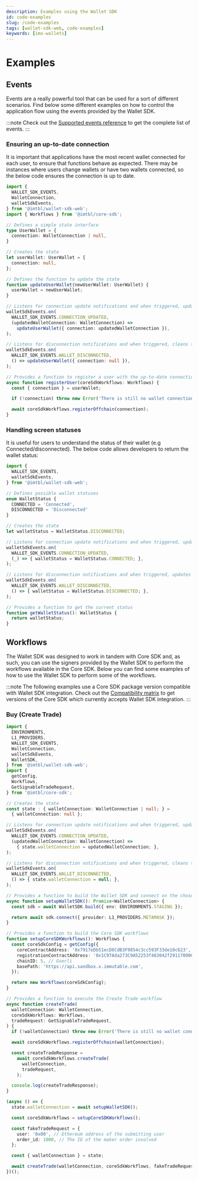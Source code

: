 ```yaml
---
description: Examples using the Wallet SDK
id: code-examples
slug: /code-examples
tags: [wallet-sdk-web, code-examples]
keywords: [imx-wallets]
---
```


# Examples

## Events

Events are a really powerful tool that can be used for a sort of different scenarios. Find below some different examples on how to control the application flow using the events provided by the Wallet SDK.

:::note
Check out the [Supported events reference](/sdk-docs/wallet-sdk-web/reference#supported-events) to get the complete list of events.
:::

### Ensuring an up-to-date connection

It is important that applications have the most recent wallet connected for each user, to ensure that functions behave as expected. There may be instances where users change wallets or have two wallets connected, so the below code ensures the connection is up to date.

```ts
import {
  WALLET_SDK_EVENTS,
  WalletConnection,
  walletSdkEvents,
} from '@imtbl/wallet-sdk-web';
import { Workflows } from '@imtbl/core-sdk';

// Defines a simple state interface
type UserWallet = {
  connection: WalletConnection | null,
}

// Creates the state
let userWallet: UserWallet = {
  connection: null,
};

// Defines the function to update the state
function updateUserWallet(newUserWallet: UserWallet) {
  userWallet = newUserWallet;
}

// Listens for connection update notifications and when triggered, updates the state
walletSdkEvents.on(
  WALLET_SDK_EVENTS.CONNECTION_UPDATED,
  (updatedWalletConnection: WalletConnection) =>
    updateUserWallet({ connection: updatedWalletConnection }),
);

// Listens for disconnection notifications and when triggered, cleans the state up
walletSdkEvents.on(
  WALLET_SDK_EVENTS.WALLET_DISCONNECTED,
  () => updateUserWallet({ connection: null }),
);

// Provides a function to register a user with the up-to-date connection
async function registerUser(coreSdkWorkflows: Workflows) {
  const { connection } = userWallet;

  if (!connection) throw new Error('There is still no wallet connection available.');

  await coreSdkWorkflows.registerOffchain(connection);
}
```

### Handling screen statuses

It is useful for users to understand the status of their wallet (e.g Connected/disconnected). The below code allows developers to return the wallet status:

```ts
import {
  WALLET_SDK_EVENTS,
  walletSdkEvents,
} from '@imtbl/wallet-sdk-web';

// Defines possible wallet statuses
enum WalletStatus {
  CONNECTED = 'Connected',
  DISCONNECTED = 'Disconnected'
}

// Creates the state
let walletStatus = WalletStatus.DISCONNECTED;

// Listens for connection update notifications and when triggered, updates the state
walletSdkEvents.on(
  WALLET_SDK_EVENTS.CONNECTION_UPDATED,
  (_) => { walletStatus = WalletStatus.CONNECTED; },
);

// Listens for disconnection notifications and when triggered, updates the state
walletSdkEvents.on(
  WALLET_SDK_EVENTS.WALLET_DISCONNECTED,
  () => { walletStatus = WalletStatus.DISCONNECTED; },
);

// Provides a function to get the current status
function getWalletStatus(): WalletStatus {
  return walletStatus;
}
```

## Workflows 

The Wallet SDK was designed to work in tandem with Core SDK and, as such, you can use the signers provided by the Wallet SDK to perform the workflows available in the Core SDK. Below you can find some examples of how to use the Wallet SDK to perform some of the workflows.

:::note
The following examples use a Core SDK package version compatible with Wallet SDK integration.
Check out the [Compatibility matrix](/sdk-docs/wallet-sdk-web/reference#compatibility-matrix) to get versions of the Core SDK which currently accepts Wallet SDK integration.
:::

### Buy (Create Trade)

```ts
import {
  ENVIRONMENTS,
  L1_PROVIDERS,
  WALLET_SDK_EVENTS,
  WalletConnection,
  walletSdkEvents,
  WalletSDK,
} from '@imtbl/wallet-sdk-web';
import {
  getConfig,
  Workflows,
  GetSignableTradeRequest,
} from '@imtbl/core-sdk';

// Creates the state
const state : { walletConnection: WalletConnection | null; } =
  { walletConnection: null };

// Listens for connection update notifications and when triggered, updates the state
walletSdkEvents.on(
  WALLET_SDK_EVENTS.CONNECTION_UPDATED,
  (updatedWalletConnection: WalletConnection) =>
    { state.walletConnection = updatedWalletConnection; },
);

// Listens for disconnection notifications and when triggered, cleans the state up
walletSdkEvents.on(
  WALLET_SDK_EVENTS.WALLET_DISCONNECTED,
  () => { state.walletConnection = null; },
);

// Provides a function to build the Wallet SDK and connect on the chosen provider
async function setupWalletSDK(): Promise<WalletConnection> {
  const sdk = await WalletSDK.build({ env: ENVIRONMENTS.STAGING });

  return await sdk.connect({ provider: L1_PROVIDERS.METAMASK });
}

// Provides a function to build the Core SDK workflows
function setupCoreSDKWorkflows(): Workflows {
  const coreSdkConfig = getConfig({
    coreContractAddress: '0x7917eDb51ecD6CdB3F9854c3cc593F33de10c623',
    registrationContractAddress: '0x1C97Ada273C9A52253f463042f29117090Cd7D83',
    chainID: 5, // Goerli
    basePath: 'https://api.sandbox.x.immutable.com',
  });

  return new Workflows(coreSdkConfig);
}

// Provides a function to execute the Create Trade workflow
async function createTrade(
  walletConnection: WalletConnection,
  coreSdkWorkflows: Workflows,
  tradeRequest: GetSignableTradeRequest,
) {
  if (!walletConnection) throw new Error('There is still no wallet connection available.');

  await coreSdkWorkflows.registerOffchain(walletConnection);

  const createTradeResponse =
    await coreSdkWorkflows.createTrade(
      walletConnection,
      tradeRequest,
    );

  console.log(createTradeResponse);
}

(async () => {
  state.walletConnection = await setupWalletSDK();

  const coreSdkWorkflows = setupCoreSDKWorkflows();

  const fakeTradeRequest = {
    user: '0x00', // Ethereum address of the submitting user
    order_id: 1000, // The ID of the maker order involved
  };

  const { walletConnection } = state;

  await createTrade(walletConnection, coreSdkWorkflows, fakeTradeRequest);
})();
```
